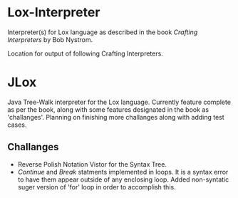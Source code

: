 # Lox-Interpreter
Interpreter(s) for Lox language as described in the book _Crafting Interpreters_ by Bob Nystrom.

Location for output of following Crafting Interpreters.

# JLox
Java Tree-Walk interpreter for the Lox language. Currently feature complete as per the book, along with some features designated in the book as 'challanges'. Planning on finishing more challanges along with adding test cases.

## Challanges
* Reverse Polish Notation Vistor for the Syntax Tree.
* _Continue_ and _Break_ statments implemented in loops. It is a syntax error to have them appear outside of any enclosing loop. Added non-syntatic suger version of 'for' loop in order to accomplish this.
